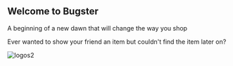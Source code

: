 ## Welcome to Bugster

A beginning of a new dawn that will change the way you shop

Ever wanted to show your friend an item but couldn't find the item later on?

![logos2](https://user-images.githubusercontent.com/66171488/83331443-d3b14800-a26c-11ea-930c-72dddaf6f329.png)




